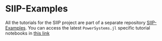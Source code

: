 # SIIP-Examples

All the tutorials for the SIIP project are part of a separate repository
[SIIP-Examples](https://github.com/NREL-SIIP/SIIPExamples.jl). You can access the latest
`PowerSystems.jl` specific tutorial notebooks in
[this link](https://nbviewer.jupyter.org/github/NREL-SIIP/SIIPExamples.jl/blob/master/notebook/2_PowerSystems_examples/)

